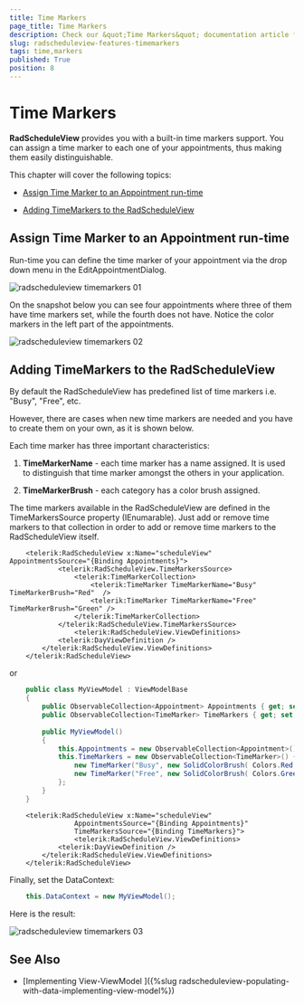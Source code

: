 ```yaml
---
title: Time Markers
page_title: Time Markers
description: Check our &quot;Time Markers&quot; documentation article for the RadScheduleView {{ site.framework_name }} control.
slug: radscheduleview-features-timemarkers
tags: time,markers
published: True
position: 8
---
```


# Time Markers

__RadScheduleView__ provides you with a built-in time markers support. You can assign a time marker to each one of your appointments, thus making them easily distinguishable.		

This chapter will cover the following topics:

* [Assign Time Marker to an Appointment run-time](#assign-time-marker-to-an-appointment-run-time)

* [Adding TimeMarkers to the RadScheduleView](#adding-timemarkers-to-the-radscheduleview)

## Assign Time Marker to an Appointment run-time

Run-time you can define the time marker of your appointment via the drop down menu in the EditAppointmentDialog.

![radscheduleview timemarkers 01](images/radscheduleview_timemarkers_01.png)

On the snapshot below you can see four appointments where three of them have time markers set, while the fourth does not have. Notice the color markers in the left part of the appointments.

![radscheduleview timemarkers 02](images/radscheduleview_timemarkers_02.png)

## Adding TimeMarkers to the RadScheduleView

By default the RadScheduleView has predefined list of time markers i.e. "Busy", "Free", etc.

However, there are cases when new time markers are needed and you have to create them on your own, as it is shown below. 

Each time marker has three important characteristics:

1. __TimeMarkerName__ - each time marker has a name assigned. It is used to distinguish that time marker amongst the others in your application.

1. __TimeMarkerBrush__ - each category has a color brush assigned.

The time markers available in the RadScheduleView are defined in the TimeMarkersSource property (IEnumarable). Just add or remove time markers to that collection in order to add or remove time markers to the RadScheduleView itself.



```XAML
	<telerik:RadScheduleView x:Name="scheduleView" AppointmentsSource="{Binding Appointments}">
			<telerik:RadScheduleView.TimeMarkersSource>
				<telerik:TimeMarkerCollection>
					<telerik:TimeMarker TimeMarkerName="Busy" TimeMarkerBrush="Red"  />
					<telerik:TimeMarker TimeMarkerName="Free" TimeMarkerBrush="Green" />
				</telerik:TimeMarkerCollection>
			</telerik:RadScheduleView.TimeMarkersSource>
				<telerik:RadScheduleView.ViewDefinitions>
			<telerik:DayViewDefinition />
		</telerik:RadScheduleView.ViewDefinitions>		
	</telerik:RadScheduleView>
```

or



```C#
	public class MyViewModel : ViewModelBase
	{
		public ObservableCollection<Appointment> Appointments { get; set; }
		public ObservableCollection<TimeMarker> TimeMarkers { get; set; }
	
		public MyViewModel()
		{
			this.Appointments = new ObservableCollection<Appointment>();
			this.TimeMarkers = new ObservableCollection<TimeMarker>() {
				new TimeMarker("Busy", new SolidColorBrush( Colors.Red ) ),
				new TimeMarker("Free", new SolidColorBrush( Colors.Green ) )
			};
		}
	}
```



```XAML
	<telerik:RadScheduleView x:Name="scheduleView" 
				AppointmentsSource="{Binding Appointments}"
				TimeMarkersSource="{Binding TimeMarkers}">		
				<telerik:RadScheduleView.ViewDefinitions>
			<telerik:DayViewDefinition />
		</telerik:RadScheduleView.ViewDefinitions>		
	</telerik:RadScheduleView>
```

Finally, set the DataContext:



```C#
	this.DataContext = new MyViewModel();
```

Here is the result:

![radscheduleview timemarkers 03](images/radscheduleview_timemarkers_03.png)

## See Also

 * [Implementing View-ViewModel ]({%slug radscheduleview-populating-with-data-implementing-view-model%})
 